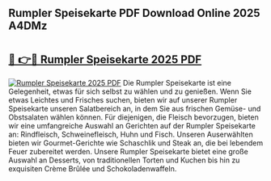## Rumpler Speisekarte PDF Download Online 2025 A4DMz

# <h2><a href="http://gc5s5v6.nevu.top/?p=Rumpler+Speisekarte">🔗 👉🔴 Rumpler Speisekarte 2025 PDF</a></h2>

[![Rumpler Speisekarte 2025 PDF](https://i.imgur.com/dBaPXMq.png)](http://gc5s5v6.nevu.top/?p=Rumpler+Speisekarte)
Die Rumpler Speisekarte ist eine Gelegenheit, etwas für sich selbst zu wählen und zu genießen. Wenn Sie etwas Leichtes und Frisches suchen, bieten wir auf unserer Rumpler Speisekarte unseren Salatbereich an, in dem Sie aus frischen Gemüse- und Obstsalaten wählen können. Für diejenigen, die Fleisch bevorzugen, bieten wir eine umfangreiche Auswahl an Gerichten auf der Rumpler Speisekarte an: Rindfleisch, Schweinefleisch, Huhn und Fisch. Unseren Auserwählten bieten wir Gourmet-Gerichte wie Schaschlik und Steak an, die bei lebendem Feuer zubereitet werden. Unsere Rumpler Speisekarte bietet eine große Auswahl an Desserts, von traditionellen Torten und Kuchen bis hin zu exquisiten Crème Brûlée und Schokoladenwaffeln.
